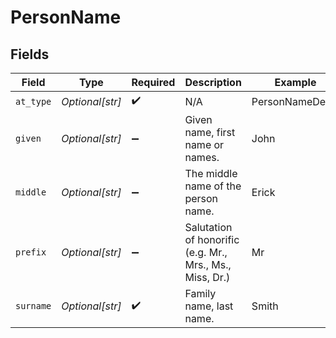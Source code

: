 # PersonName


## Fields

| Field                                                    | Type                                                     | Required                                                 | Description                                              | Example                                                  |
| -------------------------------------------------------- | -------------------------------------------------------- | -------------------------------------------------------- | -------------------------------------------------------- | -------------------------------------------------------- |
| `at_type`                                                | *Optional[str]*                                          | :heavy_check_mark:                                       | N/A                                                      | PersonNameDetail                                         |
| `given`                                                  | *Optional[str]*                                          | :heavy_minus_sign:                                       | Given name, first name or names.                         | John                                                     |
| `middle`                                                 | *Optional[str]*                                          | :heavy_minus_sign:                                       | The middle name of the person name.                      | Erick                                                    |
| `prefix`                                                 | *Optional[str]*                                          | :heavy_minus_sign:                                       | Salutation of honorific (e.g. Mr., Mrs., Ms., Miss, Dr.) | Mr                                                       |
| `surname`                                                | *Optional[str]*                                          | :heavy_check_mark:                                       | Family name, last name.                                  | Smith                                                    |